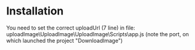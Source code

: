 # Installation

You need to set the correct uploadUrl (7 line) in file: uploadImage\UploadImage\UploadImage\Scripts\app.js 
(note the port, on which launched the project "DownloadImage")
